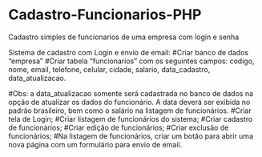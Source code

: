 # Cadastro-Funcionarios-PHP
 Cadastro simples de funcionarios de uma empresa com login e senha

Sistema de cadastro com Login e envio de email:
 #Criar banco de dados “empresa”
 #Criar tabela “funcionarios” com os seguintes campos:
 codigo, nome, email, telefone, celular, cidade, salario, data_cadastro,
data_atualizacao.

#Obs: a data_atualizacao somente será cadastrada no banco de dados na opção de atualizar os
dados do funcionário.
A data deverá ser exibida no padrão brasileiro, bem como o salário na listagem de
funcionários.
 #Criar tela de Login;
 #Criar listagem de funcionários do sistema;
 #Criar cadastro de funcionários;
 #Criar edição de funcionários;
 #Criar exclusão de funcionários;
 #Na listagem de funcionários, criar um botão para abrir uma nova página com um
formulário para envio de email.
